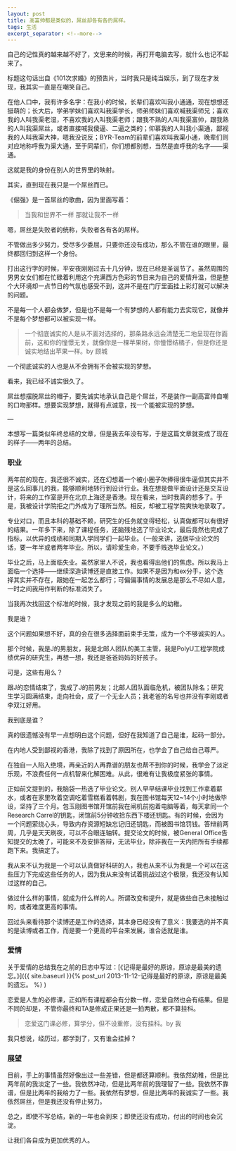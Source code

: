 ```yaml
---
layout: post
title: 高富帅都是类似的，屌丝却各有各的屌样。
tags: 生活
excerpt_separator: <!--more-->
---
```


自己的记性真的越来越不好了，文思来的时候，再打开电脑去写，就什么也记不起来了。

标题这句话出自《101次求婚》的预告片，当时我只是纯当娱乐，到了现在才发现，我其实一直是在嘲笑自己。

<!--more-->

在他人口中，我有许多名字：在我小的时候，长辈们喜欢叫我小通通，现在想想还挺萌的；长大后，学弟学妹们喜欢叫我渠学长，师弟师妹们喜欢喊我渠师兄；喜欢我的人叫我渠老湿，不喜欢我的人叫我渠老师；跟我不熟的人叫我渠富帅，跟我熟的人叫我渠屌丝，或者直接喊我傻逼、二逼之类的；仰慕我的人叫我小渠通，鄙视我的人叫我渠大神，嗯我没说反；BYR-Team的前辈们喜欢叫我渠小通，晚辈们则对应地称呼我为渠大通，至于同辈们，你们想都别想，当然是直呼我的名字——渠通。

这就是我的身份在别人的世界里的映射。

其实，直到现在我只是一个屌丝而已。

《倔强》是一首屌丝的歌曲，因为里面写着：

> 当我和世界不一样
> 那就让我不一样

嗯，屌丝是失败者的统称，失败者各有各的屌样。

不管做出多少努力，受尽多少委屈，只要你还没有成功，那么不管在谁的眼里，最终都回归到这样一个身份。

打出这行字的时候，平安夜刚刚过去十几分钟，现在已经是圣诞节了。虽然周围的男男女女们都在忙碌着利用这个充满西方色彩的节日来为自己的爱情升温，但是整个大环境却一点节日的气氛也感受不到，这并不是在门厅里面挂上彩灯就可以解决的问题。

不是每一个人都会做梦，但是也不是每一个有梦想的人都有能力去实现它，就像并不是每个梦想都可以被实现一样。

> 一个彻底诚实的人是从不面对选择的，那条路永远会清楚无二地呈现在你面前，这和你的憧憬无关，就像你是一棵苹果树，你憧憬结橘子，但是你还是诚实地结出苹果一样。by 顾城

一个彻底诚实的人也是从不会拥有不会被实现的梦想。

看来，我已经不诚实很久了。

屌丝想摆脱屌丝的帽子，要先诚实地承认自己是个屌丝，不是装作一副高富帅自嘲的口吻那样。想要实现梦想，就得有点诚意，找一个能被实现的梦想。

—

本想写一篇类似年终总结的文章，但是我去年没有写，于是这篇文章就变成了现在的样子——两年的总结。

### 职业

两年前的现在，我还很不诚实，还在幻想着一个被小圈子吹捧得很牛逼但其实并不是这么回事儿的我，能够顺利地转行到设计行业。我在想是做平面设计还是交互设计，将来的工作室是开在北京上海还是香港。现在看来，当时我真的想多了。于是，我被设计学院拒之门外成为了理所当然。相反，却被工程学院爽快地录取了。

专业对口，而且本科的基础不赖，研究生的任务就变得轻松，认真做都可以有很好的结果。一年多下来，除了课程任务，还脑残地选了毕业论文，最后竟然也完成了指标，以优异的成绩和同期入学同学们一起毕业。（一般来讲，选做毕业论文的话，要一年半或者两年毕业。所以，请珍爱生命，不要手贱选毕业论文。）

毕业之后，马上面临失业。虽然家里人不说，我也看得出他们的焦虑。所以我马上面临一个选择——继续深造读博还是直接工作。如果不是因为和ex分手，这个选择其实并不存在，跟她在一起怎么都行；可偏偏事情的发展总是那么不尽如人意，一时之间我用作判断的标准消失了。

当我再次找回这个标准的时候，我才发现之前的我是多么的幼稚。

我是谁？

这个问题如果想不好，真的会在很多选择面前束手无策，成为一个不够诚实的人。

那个时候，我是J的男朋友，我是北邮人团队的美工主管，我是PolyU工程学院成绩优异的研究生，再想一想，我还是爸爸妈妈的好孩子。

可是，这些有用么？

跟J的恋情结束了，我成了J的前男友；北邮人团队面临危机，被团队除名；研究生学习圆满结束，走向社会，成了一个无业人员；我老爸的名号也并没有李刚或者李双江好用。

我到底是谁？

真的很遗憾没有早一点想明白这个问题，但好在我知道了自己是谁，起码一部分。

在内地人受到鄙视的香港，我除了找到了原因所在，也学会了自己给自己尊严。

在独自一人陷入绝境，再亲近的人再靠谱的朋友也帮不到你的时候，我学会了淡定乐观，不浪费任何一点机智来化解困难。从此，很难有让我极度紧张的事情。

正如前文提到的，我脑袋一热选了毕业论文。别人早早结课毕业找到工作拿着薪水，或者在家里吹着空调吃着雪糕看着韩剧，我在图书馆每天12~14个小时地做毕设，坚持了三个月。包玉刚图书馆开馆前我在闸机前抱着电脑等着，每天拿同一个Research Carrel的钥匙，闭馆前5分钟收拾东西下楼还钥匙。有的时候，会因为一个问题萦绕心头，导致内存资源短缺忘记归还钥匙，而被图书馆罚钱。答辩前两周，几乎是天天刷夜，可以不合眼连轴转。提交论文的时候，被General Office告知提交的太晚了，可能来不及安排答辩，无法毕业，除非我在一天内把所有手续都跑下来。我搞定了。

我从来不认为我是一个可以认真做好科研的人，我也从来不认为我是一个可以在这些压力下完成这些任务的人，因为我从来没有试着挑战过这个极限，我还没有认知过这样的自己。

做过什么样的事情，就成为什么样的人。所谓改变和提升，就是做些自己未接触过的，或者难度更高的事情。

回过头来看待那个读博还是工作的选择，其本身已经没有了意义：我要选的并不真的是读博或者工作，而是要一个更高的平台来发展，谁合适就是谁。

### 爱情

关于爱情的总结我在之前的日志中写过：[《记得是最好的原谅，原谅是最美的遗忘。》]({{ site.baseurl }}{% post_url 2013-11-12-记得是最好的原谅，原谅是最美的遗忘。 %}
)

恋爱是人生的必修课，正如所有课程都会有分数一样，恋爱自然也会有结果。但是不同的却是，不管你最终和TA是修成正果还是一拍两散，都不算挂科。

> 恋爱这门课必修，算学分，但不设重修，没有挂科。by 我

我只想说，经历过，都学到了，又有谁会挂掉？

### 展望

目前，手上的事情虽然好像出过一些差错，但是都还算顺利。我依然幼稚，但是比两年前的我淡定了一些。我依然冲动，但是比两年前的我理智了一些。我依然不靠谱，但是比两年的我给力了一些。我依然有梦想，但是比两年的我诚实了一些。我依然屌丝，但是我还没有停止努力。

总之，即使不写总结，新的一年也会到来；即使还没有成功，付出的时间也会沉淀。

让我们各自成为更加优秀的人。